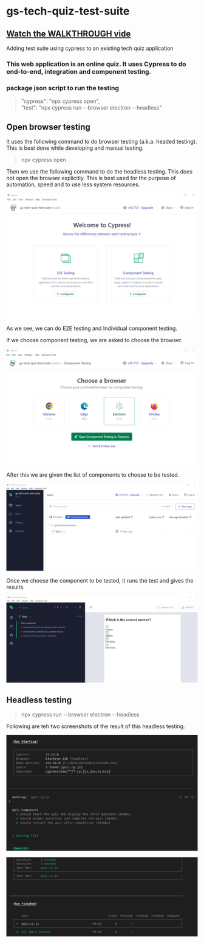 # gs-tech-quiz-test-suite

## [Watch the WALKTHROUGH vide](https://drive.google.com/file/d/1QUmzHCf-Oe4yDGspy-jJYTJ3ATWwTp1b/view?usp=sharing)

Adding test suite using cypress to an existing tech quiz application

### This web application is an online quiz. It uses Cypress to do end-to-end, integration and component testing.

### package json script to run the testing

> "cypress": "npx cypress open",  
> "test": "npx cypress run --browser electron --headless"

## Open browser testing

It uses the following command to do browser testing (a.k.a. headed testing). This is best done while developing and manual testing.

> npx cypress open

Then we use the following command to do the headless testing. This does not open the browser explicitly. This is best used for the purpose of automation, speed and to use less system resources.

![Here is a screenshot of the open cypress application](./public/assets/browser-based-1.jpg)

As we see, we can do E2E testing and Individual component testing.

If we choose component testing, we are asked to choose the browser.

![Component testing browser choice](./public/assets/browser-based-2.jpg)

After this we are given the list of components to choose to be tested.

![Component testing choice](./public/assets/browser-based-3.jpg)

Once we choose the component to be tested, it runs the test and gives the results.

![Component testing results](./public/assets/browser-based-4.jpg)

## Headless testing

> npx cypress run --browser electron --headless

Following are teh two screenshots of the result of this headless testing.

![Headless testing results](./public/assets/headless-1.jpg)

![Headless testing results](./public/assets/headless-2.jpg)
